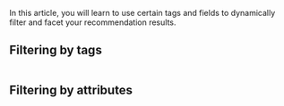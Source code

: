 In this article, you will learn to use certain tags and fields to dynamically filter and facet your recommendation results.

## Filtering by tags

```html


```

## Filtering by attributes

```html

```